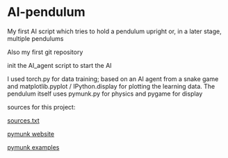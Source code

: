 # AI-pendulum
My first AI script which tries to hold a pendulum upright or, in a later stage, multiple pendulums

Also my first git repository

init the AI_agent script to start the AI

I used torch.py for data training; based on an AI agent from a snake game
and matplotlib.pyplot / IPython.display for plotting the learning data.
The pendulum itself uses pymunk.py for physics and pygame for display
    
sources for this project:

[sources.txt](https://github.com/MichailMR/AI-pendulum/blob/master/Sources.txt)

[pymunk website](http://www.pymunk.org/en/latest/index.html)

[pymunk examples](https://github.com/viblo/pymunk/tree/master/examples)
